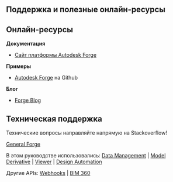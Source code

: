 ## Поддержка и полезные онлайн-ресурсы

## Онлайн-ресурсы

**Документация**

 - [Сайт платформы Autodesk Forge](https://forge.autodesk.com/) 

**Примеры**

- [Autodesk Forge](https://github.com/Autodesk-Forge/) на Github

**Блог**

- [Forge Blog](https://forge.autodesk.com/blog/)

## Техническая поддержка

Технические вопросы направляйте напрямую на Stackoverflow! 

[General Forge](https://stackoverflow.com/questions/tagged/autodesk-forge)

В этом руководстве использовались: [Data Management](https://stackoverflow.com/questions/tagged/autodesk-data-management) | [Model Derivative](https://stackoverflow.com/questions/tagged/autodesk-model-derivative) | [Viewer](https://stackoverflow.com/questions/tagged/autodesk-viewer) | [Design Automation](https://stackoverflow.com/questions/tagged/autodesk-designautomation)

Другие APIs: [Webhooks](https://stackoverflow.com/questions/tagged/autodesk-webhooks) | [BIM 360](https://stackoverflow.com/questions/tagged/autodesk-bim360)
